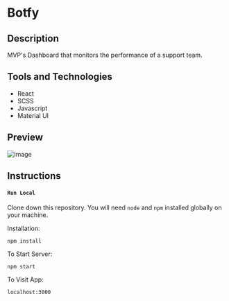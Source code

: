 # Botfy

## Description
MVP's Dashboard that monitors the performance of a support team.

## Tools and Technologies
- React
- SCSS
- Javascript
- Material UI

## Preview

![image](https://user-images.githubusercontent.com/51061974/109893627-60f15500-7c62-11eb-8bac-3d3e0210738f.png)


## Instructions

#### `Run Local`
Clone down this repository. You will need `node` and `npm` installed globally on your machine.  

Installation:

`npm install`   

To Start Server:

`npm start`  

To Visit App:

`localhost:3000`








